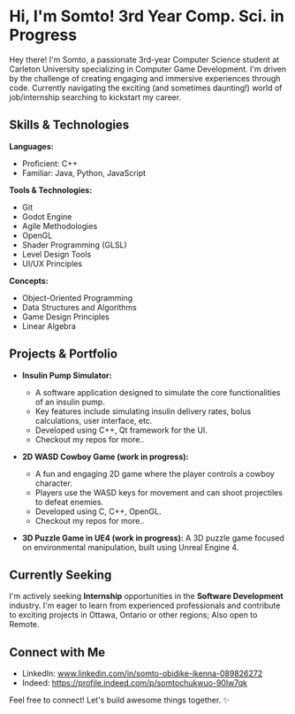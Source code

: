 # Hi, I'm Somto! 3rd Year Comp. Sci. in Progress

Hey there! I'm Somto, a passionate 3rd-year Computer Science student at Carleton University specializing in Computer Game Development. I'm driven by the challenge of creating engaging and immersive experiences through code. Currently navigating the exciting (and sometimes daunting!) world of job/internship searching to kickstart my career.

## Skills & Technologies

**Languages:**
* Proficient: C++
* Familiar: Java, Python, JavaScript

**Tools & Technologies:**
* Git
* Godot Engine
* Agile Methodologies
* OpenGL
* Shader Programming (GLSL)
* Level Design Tools
* UI/UX Principles

**Concepts:**
* Object-Oriented Programming
* Data Structures and Algorithms
* Game Design Principles
* Linear Algebra

## Projects & Portfolio

* **Insulin Pump Simulator:**
    * A software application designed to simulate the core functionalities of an insulin pump.
    * Key features include simulating insulin delivery rates, bolus calculations, user interface, etc.
    * Developed using C++, Qt framework for the UI.
    * Checkout my repos for more..

* **2D WASD Cowboy Game (work in progress):**
    * A fun and engaging 2D game where the player controls a cowboy character.
    * Players use the WASD keys for movement and can shoot projectiles to defeat enemies.
    * Developed using C, C++, OpenGL.
    * Checkout my repos for more..

* **3D Puzzle Game in UE4 (work in progress):** A 3D puzzle game focused on environmental manipulation, built using Unreal Engine 4.

## Currently Seeking

I'm actively seeking **Internship** opportunities in the **Software Development** industry. I'm eager to learn from experienced professionals and contribute to exciting projects in Ottawa, Ontario or other regions; Also open to Remote.

## Connect with Me

* LinkedIn: www.linkedin.com/in/somto-obidike-ikenna-089826272
* Indeed: https://profile.indeed.com/p/somtochukwuo-90lw7qk

Feel free to connect! Let's build awesome things together. ✨

